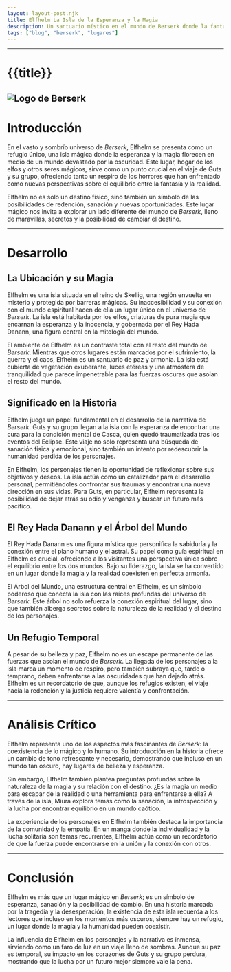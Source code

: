 ```yaml
---
layout: layout-post.njk
title: Elfhelm La Isla de la Esperanza y la Magia
description: Un santuario místico en el mundo de Berserk donde la fantasía y la realidad convergen
tags: ["blog", "berserk", "lugares"]
---
```

---

# {{title}}

![Logo de Berserk](/img/SerpicoandFarneze.jpeg)
---
# Introducción

En el vasto y sombrío universo de *Berserk*, Elfhelm se presenta como un refugio único, una isla mágica donde la esperanza y la magia florecen en medio de un mundo devastado por la oscuridad. Este lugar, hogar de los elfos y otros seres mágicos, sirve como un punto crucial en el viaje de Guts y su grupo, ofreciendo tanto un respiro de los horrores que han enfrentado como nuevas perspectivas sobre el equilibrio entre la fantasía y la realidad.

Elfhelm no es solo un destino físico, sino también un símbolo de las posibilidades de redención, sanación y nuevas oportunidades. Este lugar mágico nos invita a explorar un lado diferente del mundo de *Berserk*, lleno de maravillas, secretos y la posibilidad de cambiar el destino.

---

# Desarrollo

## La Ubicación y su Magia

Elfhelm es una isla situada en el reino de Skellig, una región envuelta en misterio y protegida por barreras mágicas. Su inaccesibilidad y su conexión con el mundo espiritual hacen de ella un lugar único en el universo de *Berserk*. La isla está habitada por los elfos, criaturas de pura magia que encarnan la esperanza y la inocencia, y gobernada por el Rey Hada Danann, una figura central en la mitología del mundo.

El ambiente de Elfhelm es un contraste total con el resto del mundo de *Berserk*. Mientras que otros lugares están marcados por el sufrimiento, la guerra y el caos, Elfhelm es un santuario de paz y armonía. La isla está cubierta de vegetación exuberante, luces etéreas y una atmósfera de tranquilidad que parece impenetrable para las fuerzas oscuras que asolan el resto del mundo.

## Significado en la Historia

Elfhelm juega un papel fundamental en el desarrollo de la narrativa de *Berserk*. Guts y su grupo llegan a la isla con la esperanza de encontrar una cura para la condición mental de Casca, quien quedó traumatizada tras los eventos del Eclipse. Este viaje no solo representa una búsqueda de sanación física y emocional, sino también un intento por redescubrir la humanidad perdida de los personajes.

En Elfhelm, los personajes tienen la oportunidad de reflexionar sobre sus objetivos y deseos. La isla actúa como un catalizador para el desarrollo personal, permitiéndoles confrontar sus traumas y encontrar una nueva dirección en sus vidas. Para Guts, en particular, Elfhelm representa la posibilidad de dejar atrás su odio y venganza y buscar un futuro más pacífico.

## El Rey Hada Danann y el Árbol del Mundo

El Rey Hada Danann es una figura mística que personifica la sabiduría y la conexión entre el plano humano y el astral. Su papel como guía espiritual en Elfhelm es crucial, ofreciendo a los visitantes una perspectiva única sobre el equilibrio entre los dos mundos. Bajo su liderazgo, la isla se ha convertido en un lugar donde la magia y la realidad coexisten en perfecta armonía.

El Árbol del Mundo, una estructura central en Elfhelm, es un símbolo poderoso que conecta la isla con las raíces profundas del universo de *Berserk*. Este árbol no solo refuerza la conexión espiritual del lugar, sino que también alberga secretos sobre la naturaleza de la realidad y el destino de los personajes.

## Un Refugio Temporal

A pesar de su belleza y paz, Elfhelm no es un escape permanente de las fuerzas que asolan el mundo de *Berserk*. La llegada de los personajes a la isla marca un momento de respiro, pero también subraya que, tarde o temprano, deben enfrentarse a las oscuridades que han dejado atrás. Elfhelm es un recordatorio de que, aunque los refugios existen, el viaje hacia la redención y la justicia requiere valentía y confrontación.

---

# Análisis Crítico

Elfhelm representa uno de los aspectos más fascinantes de *Berserk*: la coexistencia de lo mágico y lo humano. Su introducción en la historia ofrece un cambio de tono refrescante y necesario, demostrando que incluso en un mundo tan oscuro, hay lugares de belleza y esperanza.

Sin embargo, Elfhelm también plantea preguntas profundas sobre la naturaleza de la magia y su relación con el destino. ¿Es la magia un medio para escapar de la realidad o una herramienta para enfrentarse a ella? A través de la isla, Miura explora temas como la sanación, la introspección y la lucha por encontrar equilibrio en un mundo caótico.

La experiencia de los personajes en Elfhelm también destaca la importancia de la comunidad y la empatía. En un manga donde la individualidad y la lucha solitaria son temas recurrentes, Elfhelm actúa como un recordatorio de que la fuerza puede encontrarse en la unión y la conexión con otros.

---

# Conclusión

Elfhelm es más que un lugar mágico en *Berserk*; es un símbolo de esperanza, sanación y la posibilidad de cambio. En una historia marcada por la tragedia y la desesperación, la existencia de esta isla recuerda a los lectores que incluso en los momentos más oscuros, siempre hay un refugio, un lugar donde la magia y la humanidad pueden coexistir.

La influencia de Elfhelm en los personajes y la narrativa es inmensa, sirviendo como un faro de luz en un viaje lleno de sombras. Aunque su paz es temporal, su impacto en los corazones de Guts y su grupo perdura, mostrando que la lucha por un futuro mejor siempre vale la pena.
